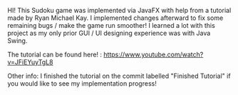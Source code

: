HI! This Sudoku game was implemented via JavaFX with help from a tutorial 
made by Ryan Michael Kay. I implemented changes afterward to fix some remaining bugs
/ make the game run smoother! I learned a lot with this project as my only prior GUI / UI designing
experience was with Java Swing.

The tutorial can be found here! : https://www.youtube.com/watch?v=JFiEYuyTgL8

Other info: I finished the tutorial on the commit labelled "Finished Tutorial" if you would like to
see my implementation progress!